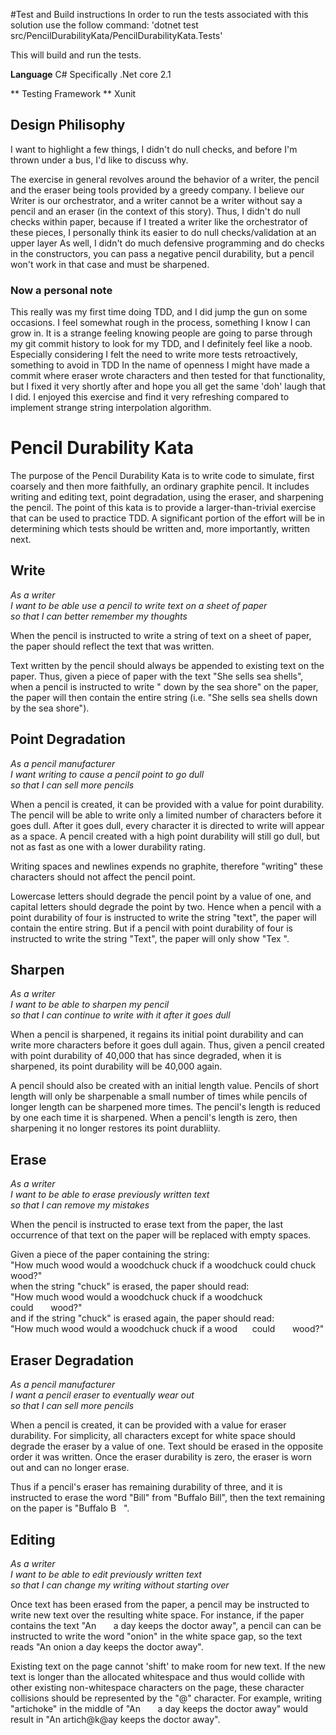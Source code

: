 #Test and Build instructions
In order to run the tests associated with this solution use the follow command:
'dotnet test src/PencilDurabilityKata/PencilDurabilityKata.Tests'

This will build and run the tests.

**Language** 
C# Specifically .Net core 2.1

** Testing Framework ** 
Xunit


## Design Philisophy
I want to highlight a few things, I didn't do null checks, and before I'm thrown under a bus, I'd like to discuss why.

The exercise in general revolves around the behavior of a writer, the pencil and the eraser being tools provided by a greedy company.
I believe our Writer is our orchestrator, and a writer cannot be a writer without say a pencil and an eraser (in the context of this story).
Thus, I didn't do null checks within paper, because if I treated a writer like the orchestrator of these pieces, I personally think its easier to do null checks/validation at an upper layer
As well, I didn't do much defensive programming and do checks in the constructors, you can pass a negative pencil durability, but a pencil won't work in that case and must be sharpened.

### Now a personal note
This really was my first time doing TDD, and I did jump the gun on some occasions. I feel somewhat rough in the process, something I know I can grow in.
It is a strange feeling knowing people are going to parse through my git commit history to look for my TDD, and I definitely feel like a noob. Especially considering I felt the need to write more tests retroactively, something to avoid in TDD
In the name of openness I might have made a commit where eraser wrote characters and then tested for that functionality, but I fixed it very shortly after and hope you all get the same 'doh' laugh that I did.
I enjoyed this exercise and find it very refreshing compared to implement strange string interpolation algorithm.





# Pencil Durability Kata
The purpose of the Pencil Durability Kata is to write code to simulate, first coarsely and then more faithfully, an ordinary graphite pencil. It includes writing and editing text, point degradation, using the eraser, and sharpening the pencil. The point of this kata is to provide a larger-than-trivial exercise that can be used to practice TDD. A significant portion of the effort will be in determining which tests should be written and, more importantly, written next.

## Write
*As a writer  
I want to be able use a pencil to write text on a sheet of paper  
so that I can better remember my thoughts*  

When the pencil is instructed to write a string of text on a sheet of paper, the paper should reflect the text that was written.

Text written by the pencil should always be appended to existing text on the paper. Thus, given a piece of paper with the text "She sells sea shells", when a pencil is instructed to write "&nbsp;down by the sea shore" on the paper, the paper will then contain the entire string (i.e. "She sells sea shells down by the sea shore").


## Point Degradation
*As a pencil manufacturer  
I want writing to cause a pencil point to go dull  
so that I can sell more pencils*  

When a pencil is created, it can be provided with a value for point durability.  The pencil will be able to write only a limited number of characters before it goes dull. After it goes dull, every character it is directed to write will appear as a space. A pencil created with a high point durability will still go dull, but not as fast as one with a lower durability rating.

Writing spaces and newlines expends no graphite, therefore "writing" these characters should not affect the pencil point.

Lowercase letters should degrade the pencil point by a value of one, and capital letters should degrade the point by two.  Hence when a pencil with a point durability of four is instructed to write the string "text", the paper will contain the entire string.  But if a pencil with point durability of four is instructed to write the string "Text", the paper will only show "Tex&nbsp;".


## Sharpen
*As a writer  
I want to be able to sharpen my pencil  
so that I can continue to write with it after it goes dull*  

When a pencil is sharpened, it regains its initial point durability and can write more characters before it goes dull again.  Thus, given a pencil created with point durability of 40,000 that has since degraded, when it is sharpened, its point durability will be 40,000 again.

A pencil should also be created with an initial length value. Pencils of short length will only be sharpenable a small number of times while pencils of longer length can be sharpened more times.  The pencil's length is reduced by one each time it is sharpened.  When a pencil's length is zero, then sharpening it no longer restores its point durabliity.


## Erase
*As a writer  
I want to be able to erase previously written text  
so that I can remove my mistakes*  

When the pencil is instructed to erase text from the paper, the last occurrence of that text on the paper will be replaced with empty spaces.  

Given a piece of the paper containing the string:  
	"How much wood would a woodchuck chuck if a woodchuck could chuck wood?"  
when the string "chuck" is erased, the paper should read:  
	"How much wood would a woodchuck chuck if a woodchuck could&nbsp;&nbsp;&nbsp;&nbsp;&nbsp;&nbsp;&nbsp;wood?"    
and if the string "chuck" is erased again, the paper should read:  
"How much wood would a woodchuck chuck if a wood&nbsp;&nbsp;&nbsp;&nbsp;&nbsp;&nbsp;could&nbsp;&nbsp;&nbsp;&nbsp;&nbsp;&nbsp;&nbsp;wood?"  


## Eraser Degradation
*As a pencil manufacturer  
I want a pencil eraser to eventually wear out  
so that I can sell more pencils*  

When a pencil is created, it can be provided with a value for eraser durability.  For simplicity, all characters except for white space should degrade the eraser by a value of one.  Text should be erased in the opposite order it was written.  Once the eraser durability is zero, the eraser is worn out and can no longer erase.

Thus if a pencil's eraser has remaining durability of three, and it is instructed to erase the word "Bill" from "Buffalo Bill", then the text remaining on the paper is "Buffalo B&nbsp;&nbsp;&nbsp;".


## Editing
*As a writer  
I want to be able to edit previously written text  
so that I can change my writing without starting over*  

Once text has been erased from the paper, a pencil may be instructed to write new text over the resulting white space.  For instance, if the paper contains the text "An&nbsp;&nbsp;&nbsp;&nbsp;&nbsp;&nbsp;&nbsp;a day keeps the doctor away", a pencil can can be instructed to write the word "onion" in the white space gap, so the text reads "An onion a day keeps the doctor away".  

Existing text on the page cannot 'shift' to make room for new text.  If the new text is longer than the allocated whitespace and thus would collide with other existing non-whitespace characters on the page, these character collisions should be represented by the "@" character.  For example, writing "artichoke" in the middle of "An&nbsp;&nbsp;&nbsp;&nbsp;&nbsp;&nbsp;&nbsp;a day keeps the doctor away" would result in "An artich@k@ay keeps the doctor away".
